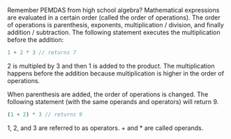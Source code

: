 Remember PEMDAS from high school algebra?  Mathematical expressions are evaluated in a certain order (called the order of operations).  The order of operations is parenthesis, exponents, multiplication / division, and finally addition / subtraction.  The following statement executes the multiplication before the addition:

```javascript
1 + 2 * 3 // returns 7
```

2 is multipled by 3 and then 1 is added to the product.  The multiplication happens before the addition because multiplication is higher in the order of operations.
 
When parenthesis are added, the order of operations is changed. The following statement (with the same operands and operators) will return 9.

```javascript
(1 + 2) * 3 // returns 9
```

1, 2, and 3 are referred to as operators.  + and * are called operands.
